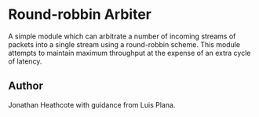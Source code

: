 Round-robbin Arbiter
====================

A simple module which can arbitrate a number of incoming streams of packets into
a single stream using a round-robbin scheme. This module attempts to maintain
maximum throughput at the expense of an extra cycle of latency.

Author
------

Jonathan Heathcote with guidance from Luis Plana.
